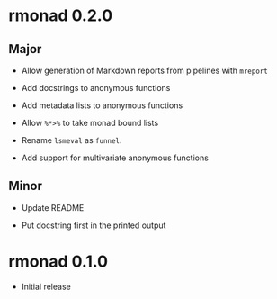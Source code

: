 # rmonad 0.2.0

## Major

 * Allow generation of Markdown reports from pipelines with `mreport`

 * Add docstrings to anonymous functions

 * Add metadata lists to anonymous functions

 * Allow `%*>%` to take monad bound lists

 * Rename `lsmeval` as `funnel`.

 * Add support for multivariate anonymous functions

## Minor

 * Update README

 * Put docstring first in the printed output 



# rmonad 0.1.0

 * Initial release
